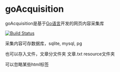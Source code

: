 goAcquisition
=============

goAcquisition是基于[Go语言](http://golang.org/)开发的网页内容采集库

[![Build Status](https://drone.io/github.com/aiwuTech/goAcquisition/status.png)](https://drone.io/github.com/aiwuTech/goAcquisition/latest)






采集内容可存数据库，sqlite, mysql, pg

也可以存入文件，文章分文件夹
文章.txt resource文件夹

可以忽略某些html标签